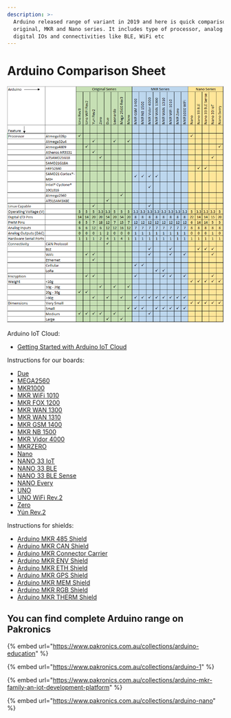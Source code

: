 ```yaml
---
description: >-
  Arduino released range of variant in 2019 and here is quick comparison of the
  original, MKR and Nano series. It includes type of processor, analog and
  digital IOs and connectivities like BLE, WiFi etc
---
```


# Arduino Comparison Sheet

![Arduino board comparison](../.gitbook/assets/verticalcomparison.png)



Arduino IoT Cloud:

* [Getting Started with Arduino IoT Cloud](https://www.arduino.cc/en/IoT/HomePage)

  
Instructions for our boards:

* [Due](https://www.arduino.cc/en/Guide/ArduinoDue)
* [MEGA2560](https://www.arduino.cc/en/Guide/ArduinoMega2560)
* [MKR1000](https://www.arduino.cc/en/Guide/MKR1000)
* [MKR WiFi 1010](https://www.arduino.cc/en/Guide/MKRWiFi1010)
* [MKR FOX 1200](https://www.arduino.cc/en/Guide/MKRFox1200)
* [MKR WAN 1300](https://www.arduino.cc/en/Guide/MKRWAN1300)
* [MKR WAN 1310](https://www.arduino.cc/en/Guide/MKRWAN1310)
* [MKR GSM 1400](https://www.arduino.cc/en/Guide/MKRGSM1400)
* [MKR NB 1500](https://www.arduino.cc/en/Guide/MKRNB1500)
* [MKR Vidor 4000](https://www.arduino.cc/en/Guide/MKRVidor4000)
* [MKRZERO](https://www.arduino.cc/en/Guide/ArduinoMKRZero)
* [Nano](https://www.arduino.cc/en/Guide/ArduinoNano)
* [NANO 33 IoT](https://www.arduino.cc/en/Guide/NANO33IoT)
* [NANO 33 BLE](https://www.arduino.cc/en/Guide/NANO33BLE)
* [NANO 33 BLE Sense](https://www.arduino.cc/en/Guide/NANO33BLESense)
* [NANO Every](https://www.arduino.cc/en/Guide/NANOEvery)
* [UNO](https://www.arduino.cc/en/Guide/ArduinoUno)
* [UNO WiFi Rev.2](https://www.arduino.cc/en/Guide/ArduinoUnoWiFiRev2)
* [Zero](https://www.arduino.cc/en/Guide/ArduinoZero)
* [Yún Rev.2](https://www.arduino.cc/en/Guide/ArduinoYunRev2)

  
Instructions for shields:

* [Arduino MKR 485 Shield](https://www.arduino.cc/en/Guide/MKR485Shield)
* [Arduino MKR CAN Shield](https://www.arduino.cc/en/Guide/MKRCANShield)
* [Arduino MKR Connector Carrier](https://www.arduino.cc/en/Guide/MKRConnectorCarrier)
* [Arduino MKR ENV Shield](https://www.arduino.cc/en/Guide/MKRENVShield)
* [Arduino MKR ETH Shield](https://www.arduino.cc/en/Guide/MKRETHShield)
* [Arduino MKR GPS Shield](https://www.arduino.cc/en/Guide/MKRGPSShield)
* [Arduino MKR MEM Shield](https://www.arduino.cc/en/Guide/MKRMEMShield)
* [Arduino MKR RGB Shield](https://www.arduino.cc/en/Guide/MKRRGBShield)
* [Arduino MKR THERM Shield](https://www.arduino.cc/en/Guide/MKRTHERMShield)

## You can find complete Arduino range on Pakronics

{% embed url="https://www.pakronics.com.au/collections/arduino-education" %}

{% embed url="https://www.pakronics.com.au/collections/arduino-1" %}

{% embed url="https://www.pakronics.com.au/collections/arduino-mkr-family-an-iot-development-platform" %}

{% embed url="https://www.pakronics.com.au/collections/arduino-nano" %}





